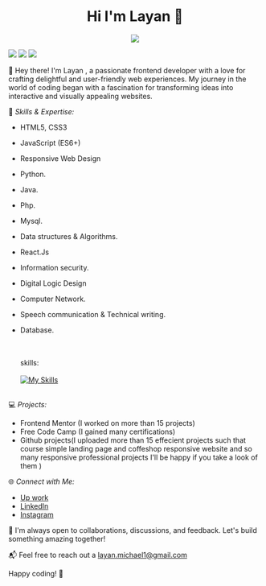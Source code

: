 
<h1 align="center">Hi I'm Layan 👋 </h1>
<p align="center">
  <a href="https://www.frontendmentor.io/profile/Layan-khalil"><img src="https://img.shields.io/badge/Frontend Mentor-%0A66C2style=flat&logo=frontendmentor&logoColor=white"></a>

  <a href="https://www.instagram.com/codingwith.layan?igsh=MTgwMTM1aHRianJpag=="><img src="https://img.shields.io/badge/Instagram-%23ff0000?style=flat&logo=instagram&logoColor=white"></a>
    <a href="https://www.linkedin.com/in/layan-khalil-ibrahim-25431329b/"><img src="https://img.shields.io/badge/Linkedin-%230177b5??style=flat&logo=linkedin&logoColor=Blue"></a>
   <a href="https://t.me/codingwithalayan"><img src="https://img.shields.io/badge/Telegram-%231fa1f1?style=flat&logo=telegram&logoColor=white"></a>
</p>


<!--![AvatarMaker](https://github.com/Layan-khalil/Layan-Khalil/assets/152307627/fb73cf67-c026-46bc-85ff-a6cc0576281e)
<p>I'm a Frontend Developer 
  I'm passionate about designing web pages with pleasure and love then upload them on my github account I will be happy if you take a look on my repositories.<br> 
  Follow me for more coding magics and source codes .</p>
<br>
🔭 I’m currently working on frontend designs and I have reached advance levels over days .<br>
📫 How to reach me:Follow me on my social accounts .<br><br><br>
If you are ready let's collaborate and work together don't hestitate to text me I'll be happy for that 😉.<br>
<br><br>
My skills :<br><br>
-->

👋 Hey there! I'm Layan , a passionate frontend developer with a love for crafting delightful and user-friendly web experiences. My journey in the world of coding began with a fascination for transforming ideas into interactive and visually appealing websites.

🚀 *Skills & Expertise:*
- HTML5, CSS3
- JavaScript (ES6+)
- Responsive Web Design
- Python.
- Java.
- Php.
- Mysql.
- Data structures & Algorithms.
- React.Js
- Information security.
- Digital Logic Design
- Computer Network.
- Speech communication & Technical writing.
- Database.
  
  <br><br>
  skills:
  <br><br>[![My Skills](https://skillicons.dev/icons?i=js,html,css,php,java,python,vscode,discord,figma,react,instagram,nodejs,gmail,mysql,cpp&perline=5)](https://skillicons.dev)<br><br>

💻 *Projects:*
- Frontend Mentor (I worked on more than 15 projects)
- Free Code Camp (I gained many certifications)
- Github projects(I uploaded more than  15 effecient projects such that course simple landing page and coffeshop responsive website and so many responsive professional projects I'll be happy if you take a look of them )
  

🌐 *Connect with Me:*
- [Up work](https://www.upwork.com/freelancers/~011eb24bcb789555cb)
- [LinkedIn](https://www.linkedin.com/in/yourlinkedin)
- [Instagram](https://www.instagram.com/codingwith.layan?igsh=MTgwMTM1aHRianJpag==)

🤝 I'm always open to collaborations, discussions, and feedback. Let's build something amazing together!

📬 Feel free to reach out a layan.michael1@gmail.com

Happy coding! 🚀

<!--
- 🌱 I’m currently learning ...
- 👯 I’m looking to collaborate on ...
- 🤔 I’m looking for help with ...
- 💬 Ask me about ...
- 
- 😄 Pronouns: ...
- ⚡ Fun fact: ...
-->
